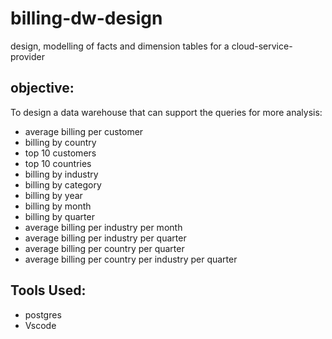 # billing-dw-design
design, modelling of facts and dimension tables for a cloud-service-provider


## objective:

To design a data warehouse that can support the queries for more analysis:

* average billing per customer
* billing by country
* top 10 customers
* top 10 countries
* billing by industry
* billing by category
* billing by year
* billing by month
* billing by quarter
* average billing per industry per month
* average billing per industry per quarter
* average billing per country per quarter
* average billing per country per industry per quarter

## Tools Used:
* postgres
* Vscode
